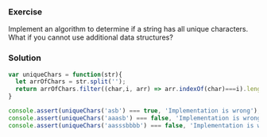 ### Exercise

Implement an algorithm to determine if a string has all unique characters. What if you cannot use additional data structures?


### Solution

```js
var uniqueChars = function(str){
  let arrOfChars = str.split('');
  return arrOfChars.filter((char,i, arr) => arr.indexOf(char)===i).length === arrOfChars.length;
}

console.assert(uniqueChars('asb') === true, 'Implementation is wrong');
console.assert(uniqueChars('aaasb') === false, 'Implementation is wrong');
console.assert(uniqueChars('aasssbbbb') === false, 'Implementation is wrong');
```